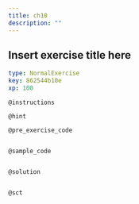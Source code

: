 ```yaml
---
title: ch10
description: ""
---
```


## Insert exercise title here

```yaml
type: NormalExercise
key: 862544b10e
xp: 100
```



`@instructions`


`@hint`


`@pre_exercise_code`
```{python}

```

`@sample_code`
```{python}

```

`@solution`
```{python}

```

`@sct`
```{python}

```
